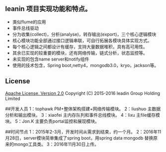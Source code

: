 ## leanin 项目实现功能和特点。

* 类似flume的应用
* 事件总线驱动
* 分为收集(collect)，分析(analyse)，转存输出(export)，三个核心逻辑模块
* 核心模块功能全部通过接口逻辑串联，可自行拓展各模块具体实现方式。
* 每个核心逻辑之间都设计有缓存，支持大量数据堆积，具有高可用性。
* 其余已实现的较重要的模块，还有网络传输，链式分析，状态监控等。
* 未实现的包含name server和notify组件
* 使用的技术包含，Spring boot,netty4，mongodb3.0，kryo，jackson等。

## License
[Apache License, Version 2.0](http://www.apache.org/licenses/LICENSE-2.0.html) Copyright (C) 2015-2016 leadin Group Holding Limited

##开发人员
1：tophawk PM+整体架构搭建+网络传输模块。
2：liushuo 主数据分析和输出模块。
3：xiaofei 主内存队列和事件总线模块。
4：lixu 主file缓存模块。
5：Jon.K 主要负责portal监控和展现模块。

##时间节点
1：2015年2-3月，开发时间从需求到结束，约一个月。 
2：2016年11月28日，server模块简单集成了spring boot，用spring data mongodb 替换原来的mongo工具类。 
3：2016年11月30日上传。